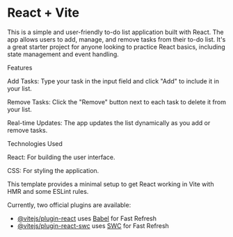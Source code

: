 # React + Vite
This is a simple and user-friendly to-do list application built with React. The app allows users to add, manage, and remove tasks from their to-do list. 
It's a great starter project for anyone looking to practice React basics, including state management and event handling.

Features

Add Tasks: Type your task in the input field and click "Add" to include it in your list.

Remove Tasks: Click the "Remove" button next to each task to delete it from your list.

Real-time Updates: The app updates the list dynamically as you add or remove tasks.

Technologies Used

React: For building the user interface.

CSS: For styling the application.





This template provides a minimal setup to get React working in Vite with HMR and some ESLint rules.

Currently, two official plugins are available:

- [@vitejs/plugin-react](https://github.com/vitejs/vite-plugin-react/blob/main/packages/plugin-react/README.md) uses [Babel](https://babeljs.io/) for Fast Refresh
- [@vitejs/plugin-react-swc](https://github.com/vitejs/vite-plugin-react-swc) uses [SWC](https://swc.rs/) for Fast Refresh
